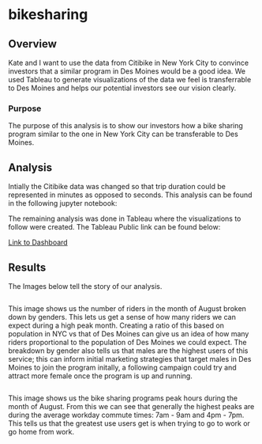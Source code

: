 # bikesharing

## Overview
Kate and I want to use the data from Citibike in New York City to convince investors that a similar program in Des Moines would be a good idea. We used Tableau to generate visualizations of the data we feel is transferrable to Des Moines and helps our potential investors see our vision clearly.

### Purpose
The purpose of this analysis is to show our investors how a bike sharing program similar to the one in New York City can be transferable to Des Moines.

## Analysis

Intially the Citibike data was changed so that trip duration could be represented in minutes as opposed to seconds. This analysis can be found in the following jupyter notebook:

[]()

The remaining analysis was done in Tableau where the visualizations to follow were created. The Tableau Public link can be found below:

[Link to Dashboard]()

## Results

The Images below tell the story of our analysis.

![]()

This image shows us the number of riders in the month of August broken down by genders. This lets us get a sense of how many riders we can expect during a high peak month. Creating a ratio of this based on population in NYC vs that of Des Moines can give us an idea of how many riders proportional to the population of Des Moines we could expect. The breakdown by gender also tells us that males are the highest users of this service; this can inform initial marketing strategies that target males in Des Moines to join the program initally, a following campaign could try and attract more female once the program is up and running.

![]()

This image shows us the bike sharing programs peak hours during the month of August. From this we can see that generally the highest peaks are during the average workday commute times: 7am - 9am and 4pm - 7pm. This tells us that the greatest use users get is when trying to go to work or go home from work. 
